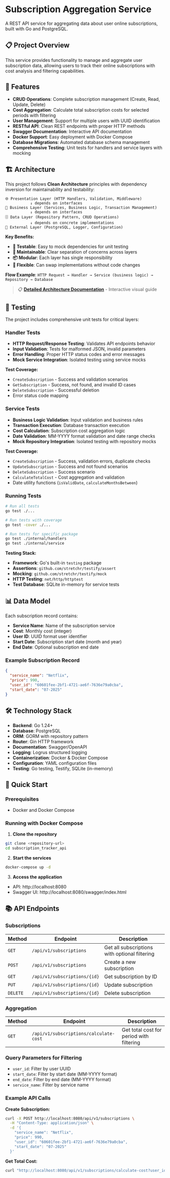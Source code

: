 # Subscription Aggregation Service

A REST API service for aggregating data about user online subscriptions, built with Go and PostgreSQL.

## 📋 Project Overview

This service provides functionality to manage and aggregate user subscription data, allowing users to track their online subscriptions with cost analysis and filtering capabilities.

## 🚀 Features

- **CRUD Operations**: Complete subscription management (Create, Read, Update, Delete)
- **Cost Aggregation**: Calculate total subscription costs for selected periods with filtering
- **User Management**: Support for multiple users with UUID identification
- **RESTful API**: Clean REST endpoints with proper HTTP methods
- **Swagger Documentation**: Interactive API documentation
- **Docker Support**: Easy deployment with Docker Compose
- **Database Migrations**: Automated database schema management
- **Comprehensive Testing**: Unit tests for handlers and service layers with mocking

## 🏗️ Architecture

This project follows **Clean Architecture** principles with dependency inversion for maintainability and testability:

```
🌐 Presentation Layer (HTTP Handlers, Validation, Middleware)
           ↓ depends on interfaces
🧠 Business Layer (Services, Business Logic, Transaction Management)
           ↓ depends on interfaces  
🗄️ Data Layer (Repository Pattern, CRUD Operations)
           ↓ depends on concrete implementations
🔌 External Layer (PostgreSQL, Logger, Configuration)
```

**Key Benefits:**
- **🧪 Testable**: Easy to mock dependencies for unit testing
- **🔧 Maintainable**: Clear separation of concerns across layers
- **📦 Modular**: Each layer has single responsibility
- **🔄 Flexible**: Can swap implementations without code changes

**Flow Example**: `HTTP Request → Handler → Service (business logic) → Repository → Database`

> 📋 **[Detailed Architecture Documentation](https://xoviwyrx.github.io/subscription-tracker-api/docs/architecture.html)** - Interactive visual guide

## 🧪 Testing

The project includes comprehensive unit tests for critical layers:

### Handler Tests
- **HTTP Request/Response Testing**: Validates API endpoints behavior
- **Input Validation**: Tests for malformed JSON, invalid parameters
- **Error Handling**: Proper HTTP status codes and error messages
- **Mock Service Integration**: Isolated testing using service mocks

**Test Coverage:**
- `CreateSubscription` - Success and validation scenarios
- `GetSubscription` - Success, not found, and invalid ID cases
- `DeleteSubscription` - Successful deletion
- Error status code mapping

### Service Tests
- **Business Logic Validation**: Input validation and business rules
- **Transaction Execution**: Database transaction execution
- **Cost Calculation**: Subscription cost aggregation logic
- **Date Validation**: MM-YYYY format validation and date range checks
- **Mock Repository Integration**: Isolated testing with repository mocks

**Test Coverage:**
- `CreateSubscription` - Success, validation errors, duplicate checks
- `UpdateSubscription` - Success and not found scenarios
- `DeleteSubscription` - Success scenario
- `CalculateTotalCost` - Cost aggregation and validation
- Date utility functions (`isValidDate`, `calculateMonthsBetween`)

### Running Tests
```bash
# Run all tests
go test ./...

# Run tests with coverage
go test -cover ./...

# Run tests for specific package
go test ./internal/handlers
go test ./internal/service
```

**Testing Stack:**
- **Framework**: Go's built-in `testing` package
- **Assertions**: `github.com/stretchr/testify/assert`
- **Mocking**: `github.com/stretchr/testify/mock`
- **HTTP Testing**: `net/http/httptest`
- **Test Database**: SQLite in-memory for service tests

## 📊 Data Model

Each subscription record contains:
- **Service Name**: Name of the subscription service
- **Cost**: Monthly cost (integer)
- **User ID**: UUID format user identifier
- **Start Date**: Subscription start date (month and year)
- **End Date**: Optional subscription end date

### Example Subscription Record
```json
{
  "service_name": "Netflix",
  "price": 990,
  "user_id": "60601fee-2bf1-4721-ae6f-7636e79a0cba",
  "start_date": "07-2025"
}
```

## 🛠 Technology Stack

- **Backend**: Go 1.24+
- **Database**: PostgreSQL
- **ORM**: GORM with repository pattern
- **Router**: Gin HTTP framework
- **Documentation**: Swagger/OpenAPI
- **Logging**: Logrus structured logging
- **Containerization**: Docker & Docker Compose
- **Configuration**: YAML configuration files
- **Testing**: Go testing, Testify, SQLite (in-memory)

## 🚀 Quick Start

### Prerequisites
- Docker and Docker Compose

### Running with Docker Compose

1. **Clone the repository**
```bash
git clone <repository-url>
cd subscription_tracker_api
```

2. **Start the services**
```bash
docker-compose up -d
```

3. **Access the application**
- API: http://localhost:8080
- Swagger UI: http://localhost:8080/swagger/index.html

## 📚 API Endpoints

### Subscriptions

| Method | Endpoint | Description |
|--------|----------|-------------|
| `GET` | `/api/v1/subscriptions` | Get all subscriptions with optional filtering |
| `POST` | `/api/v1/subscriptions` | Create a new subscription |
| `GET` | `/api/v1/subscriptions/{id}` | Get subscription by ID |
| `PUT` | `/api/v1/subscriptions/{id}` | Update subscription |
| `DELETE` | `/api/v1/subscriptions/{id}` | Delete subscription |

### Aggregation

| Method | Endpoint | Description |
|--------|----------|-------------|
| `GET` | `/api/v1/subscriptions/calculate-cost` | Get total cost for period with filtering |

### Query Parameters for Filtering

- `user_id`: Filter by user UUID
- `start_date`: Filter by start date (MM-YYYY format)
- `end_date`: Filter by end date (MM-YYYY format)
- `service_name`: Filter by service name

### Example API Calls

**Create Subscription:**
```bash
curl -X POST http://localhost:8080/api/v1/subscriptions \
  -H "Content-Type: application/json" \
  -d '{
    "service_name": "Netflix",
    "price": 990,
    "user_id": "60601fee-2bf1-4721-ae6f-7636e79a0cba",
    "start_date": "07-2025"
  }'
```

**Get Total Cost:**
```bash
curl "http://localhost:8080/api/v1/subscriptions/calculate-cost?user_id=60601fee-2bf1-4721-ae6f-7636e79a0cba&start_date=01-2025&end_date=12-2025"
```